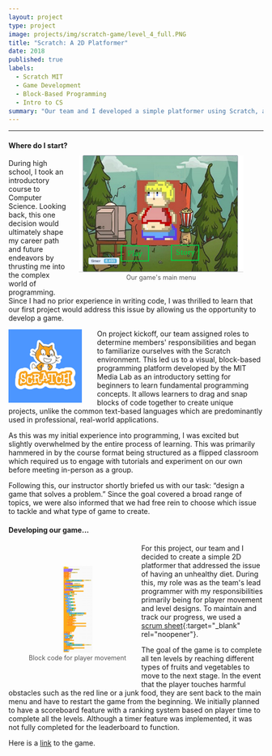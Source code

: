 ```yaml
---
layout: project
type: project
image: projects/img/scratch-game/level_4_full.PNG
title: "Scratch: A 2D Platformer"
date: 2018
published: true
labels:
  - Scratch MIT
  - Game Development
  - Block-Based Programming
  - Intro to CS
summary: "Our team and I developed a simple platformer using Scratch, a high-level, block-based visual programming language. The objective of the game is to traverse levels by reaching healthy foods while avoiding unhealthy meal options and other obstacles."
---
```

<hr>

<!-- Padding for space between sections-->
<div>
    <p class="pt-1"></p>
</div>

<figure style="float: right; margin-left: 20px; text-align: center; padding-top: 20px">
  <img
    width="325"
    class="rounded"
    src="/projects/img/scratch-game/main_menu.PNG"
    alt="Our game's main menu">
  <figcaption style="font-size: 0.9em; color: #555;">
    Our game's main menu
  </figcaption>
</figure>

#### Where do I start?

During high school, I took an introductory course to Computer Science. Looking back, this one decision would ultimately shape my career path and future endeavors by thrusting me into the complex world of programming. Since I had no prior experience in writing code, I was thrilled to learn that our first project would address this issue by allowing us the opportunity to develop a game.

<div style="float: left; margin-right: 30px;">
  <img width="145px" class="rounded" src="/projects/img/scratch-game/scratch_logo.png"> 
</div>

On project kickoff, our team assigned roles to determine members' responsibilities and began to familiarize ourselves with the Scratch environment. This led us to a visual, block-based programming platform developed by the MIT Media Lab as an introductory setting for beginners to learn fundamental programming concepts. It allows learners to drag and snap blocks of code together to create unique projects, unlike the common text-based languages which are predominantly used in professional, real-world applications. 

As this was my initial experience into programming, I was excited but slightly overwhelmed by the entire process of learning. This was primarily hammered in by the course format being structured as a flipped classroom which required us to engage with tutorials and experiment on our own before meeting in-person as a group.

Following this, our instructor shortly briefed us with our task: “design a game that solves a problem.” Since the goal covered a broad range of topics, we were also informed that we had free rein to choose which issue to tackle and what type of game to create.

<!-- Padding for space between sections-->
<div>
    <p class="pt-1"></p>
</div>

#### Developing our game...

<figure style="float: left; margin-right: 30px; text-align: center; padding-top: 30px; margin-bottom: 40px">
  <a href="/projects/img/scratch-game/player_movement_code.PNG" target="_blank" rel="noopener">
    <img
      width="60"
      class="rounded"
      src="/projects/img/scratch-game/player_movement_code.PNG"
      alt="Player movement block code">
  </a>
  <figcaption style="font-size: 0.9em; color: #555;">
    Block code for player movement 
  </figcaption>
</figure>

For this project, our team and I decided to create a simple 2D platformer that addressed the issue of having an unhealthy diet. During this, my role was as the team's lead programmer with my responsibilities primarily being for player movement and level designs. To maintain and track our progress, we used a [scrum sheet](/projects/img/scratch-game/scrum_sheet_scratch.pdf){:target="_blank" rel="noopener"}.

The goal of the game is to complete all ten levels by reaching different types of fruits and vegetables to move to the next stage. In the event that the player touches harmful obstacles such as the red line or a junk food, they are sent back to the main menu and have to restart the game from the beginning. We initially planned to have a scoreboard feature with a ranking system based on player time to complete all the levels. Although a timer feature was implemented, it was not fully completed for the leaderboard to function. 

Here is a [link](https://scratch.mit.edu/projects/248152797/) to the game.
